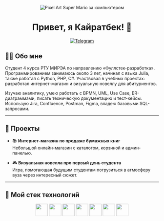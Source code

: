 <p align="center">
  <img src="https://gifdb.com/images/high/pixel-art-super-mario-computer-amwdq1xi8bgz0omx.gif" alt="Pixel Art Super Mario за компьютером" />
</p>

<h1 align="center">Привет, я Кайратбек! 👋</h1>

<p align="center">
  <a href="https://t.me/suva_ccc">
    <img src="https://img.shields.io/badge/-Telegram-2CA5E0?style=flat-square&logo=telegram&logoColor=white" alt="Telegram"/>
  </a>
</p>

## 👨‍💻 Обо мне

Студент 4 курса РТУ МИРЭА по направлению «Фуллстек-разработка».
Программированием занимаюсь около 3 лет, начинал с языка Julia, также работал с Python, PHP, C#. Участвовал в учебных проектах: разработал интернет-магазин и визуальную новеллу для абитуриентов.

Изучаю  аналитику, умею работать с BPMN, UML, Use Case, ER-диаграммами, писать техническую документацию и тест-кейсы. Использую Jira, Confluence, Postman, Figma, владею базовыми SQL-запросами.

---

## 🌟 Проекты

- 📚 **Интернет-магазин по продаже бумажных книг**  
  Небольшой онлайн-магазин с каталогом, корзиной и админ-панелью.

- 🎮 **Визуальная новелла про первый день студента**  
  Игра, помогающая будущим студентам погрузиться в атмосферу вуза через интересный сюжет.

---

## 🧰 Мой стек технологий

<p align="center">
  <!-- Frontend -->
  <img src="https://cdn.jsdelivr.net/gh/devicons/devicon/icons/html5/html5-original.svg" width="40" height="40"/>
  <img src="https://cdn.jsdelivr.net/gh/devicons/devicon/icons/css3/css3-original.svg" width="40" height="40"/>
  <img src="https://cdn.jsdelivr.net/gh/devicons/devicon/icons/javascript/javascript-original.svg" width="40" height="40"/>
  <img src="https://cdn.jsdelivr.net/gh/devicons/devicon/icons/react/react-original.svg" width="40" height="40"/>

  <!-- Backend -->
  <img src="https://cdn.jsdelivr.net/gh/devicons/devicon/icons/python/python-original.svg" width="40" height="40"/>
  <img src="https://cdn.jsdelivr.net/gh/devicons/devicon/icons/postgresql/postgresql-original.svg" width="40" height="40"/>

  <!-- Tools -->
  <img src="https://cdn.jsdelivr.net/gh/devicons/devicon/icons/figma/figma-original.svg" width="40" height="40"/>
</p>
